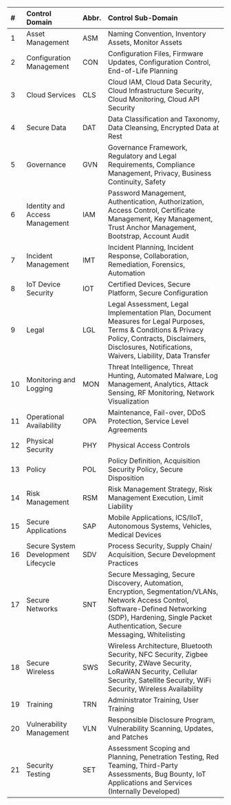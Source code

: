 |#|Control Domain|Abbr.|Control Sub-Domain|
|:----|:----|:----|:----|
|1|Asset Management|ASM|Naming Convention, Inventory Assets, Monitor Assets|
|2|Configuration Management|CON|Configuration Files, Firmware Updates, Configuration Control, End-of-Life Planning|
|3|Cloud Services|CLS|Cloud IAM, Cloud Data Security, Cloud Infrastructure Security, Cloud Monitoring, Cloud API Security|
|4|Secure Data|DAT|Data Classification and Taxonomy, Data Cleansing, Encrypted Data at Rest|
|5|Governance|GVN|Governance Framework, Regulatory and Legal Requirements, Compliance Management, Privacy, Business Continuity, Safety|
|6|Identity and Access Management|IAM|Password Management, Authentication, Authorization, Access Control, Certificate Management, Key Management, Trust Anchor Management, Bootstrap, Account Audit|
|7|Incident Management|IMT|Incident Planning, Incident Response, Collaboration, Remediation, Forensics, Automation|
|8|IoT Device Security|IOT|Certified Devices, Secure Platform, Secure Configuration|
|9|Legal|LGL|Legal Assessment, Legal Implementation Plan, Document Measures for Legal Purposes, Terms & Conditions & Privacy Policy, Contracts, Disclaimers, Disclosures, Notifications, Waivers, Liability, Data Transfer|
|10|Monitoring and Logging|MON|Threat Intelligence, Threat Hunting, Automated Malware, Log Management, Analytics, Attack Sensing, RF Monitoring, Network Visualization|
|11|Operational Availability|OPA|Maintenance, Fail-over, DDoS Protection, Service Level Agreements|
|12|Physical Security|PHY|Physical Access Controls|
|13|Policy|POL|Policy Definition, Acquisition Security Policy, Secure Disposition|
|14|Risk Management|RSM|Risk Management Strategy, Risk Management Execution, Limit Liability|
|15|Secure Applications|SAP|Mobile Applications, ICS/IIoT, Autonomous Systems, Vehicles, Medical Devices|
|16|Secure System Development Lifecycle|SDV|Process Security, Supply Chain/ Acquisition, Secure Development Practices|
|17|Secure Networks|SNT|Secure Messaging, Secure Discovery, Automation, Encryption, Segmentation/VLANs, Network Access Control, Software-Defined Networking (SDP), Hardening, Single Packet Authentication, Secure Messaging, Whitelisting|
|18|Secure Wireless|SWS|Wireless Architecture, Bluetooth Security, NFC Security, Zigbee Security, ZWave Security, LoRaWAN Security, Cellular Security, Satellite Security, WiFi Security, Wireless Availability|
|19|Training|TRN|Administrator Training, User Training|
|20|Vulnerability Management|VLN|Responsible Disclosure Program, Vulnerability Scanning, Updates, and Patches|
|21|Security Testing|SET|Assessment Scoping and Planning, Penetration Testing, Red Teaming, Third-Party Assessments, Bug Bounty, IoT Applications and Services (Internally Developed)|
